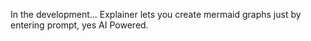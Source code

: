 In the development...
Explainer lets you create mermaid graphs just by entering prompt, yes AI Powered.
